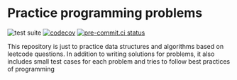 # Practice programming problems

![test suite](https://github.com/rehmanis/leetcode/actions/workflows/tests.yml/badge.svg) [![codecov](https://codecov.io/gh/rehmanis/leetcode/branch/main/graph/badge.svg?token=ClJ7h7BfIl)](https://codecov.io/gh/rehmanis/leetcode) [![pre-commit.ci status](https://results.pre-commit.ci/badge/github/rehmanis/leetcode/main.svg)](https://results.pre-commit.ci/latest/github/rehmanis/leetcode/main)


This repository is just to practice data structures and algorithms based on leetcode questions. In addition to writing
solutions for problems, it also includes small test cases for each problem and tries to follow best practices of programming
